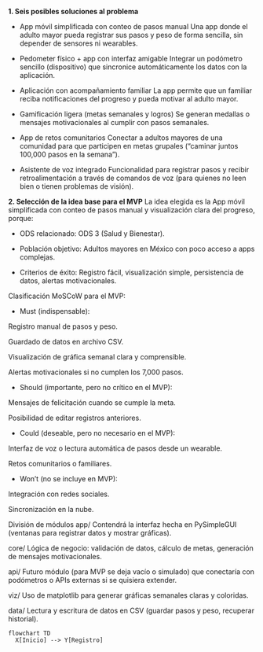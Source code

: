 **1. Seis posibles soluciones al problema**

- App móvil simplificada con conteo de pasos manual
 Una app donde el adulto mayor pueda registrar sus pasos y peso de forma sencilla, sin depender de sensores ni wearables.


- Pedometer físico + app con interfaz amigable
 Integrar un podómetro sencillo (dispositivo) que sincronice automáticamente los datos con la aplicación.


- Aplicación con acompañamiento familiar
 La app permite que un familiar reciba notificaciones del progreso y pueda motivar al adulto mayor.


- Gamificación ligera (metas semanales y logros)
 Se generan medallas o mensajes motivacionales al cumplir con pasos semanales.


- App de retos comunitarios
 Conectar a adultos mayores de una comunidad para que participen en metas grupales (“caminar juntos 100,000 pasos en la semana”).


- Asistente de voz integrado
 Funcionalidad para registrar pasos y recibir retroalimentación a través de comandos de voz (para quienes no leen bien o tienen problemas de visión).



**2. Selección de la idea base para el MVP**
La idea elegida es la App móvil simplificada con conteo de pasos manual y visualización clara del progreso, porque:
- ODS relacionado: ODS 3 (Salud y Bienestar).


- Población objetivo: Adultos mayores en México con poco acceso a apps complejas.


- Criterios de éxito: Registro fácil, visualización simple, persistencia de datos, alertas motivacionales.


Clasificación MoSCoW para el MVP:
- Must (indispensable):

Registro manual de pasos y peso.

Guardado de datos en archivo CSV.

Visualización de gráfica semanal clara y comprensible.

Alertas motivacionales si no cumplen los 7,000 pasos.

- Should (importante, pero no crítico en el MVP):

Mensajes de felicitación cuando se cumple la meta.

Posibilidad de editar registros anteriores.

- Could (deseable, pero no necesario en el MVP):

Interfaz de voz o lectura automática de pasos desde un wearable.

Retos comunitarios o familiares.

- Won’t (no se incluye en MVP):

Integración con redes sociales.

Sincronización en la nube.





División de módulos
app/
 Contendrá la interfaz hecha en PySimpleGUI (ventanas para registrar datos y mostrar gráficas).

core/
 Lógica de negocio: validación de datos, cálculo de metas, generación de mensajes motivacionales.

api/
 Futuro módulo (para MVP se deja vacío o simulado) que conectaría con podómetros o APIs externas si se quisiera extender.

viz/
 Uso de matplotlib para generar gráficas semanales claras y coloridas.

data/
 Lectura y escritura de datos en CSV (guardar pasos y peso, recuperar historial).



```mermaid
flowchart TD
  X[Inicio] --> Y[Registro]
```
